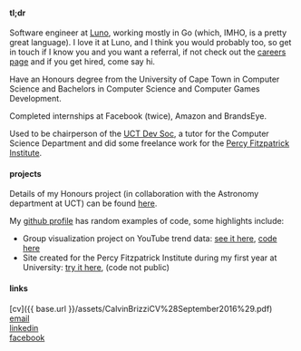 #### tl;dr

Software engineer at [Luno](https://www.luno.com/), working mostly in Go (which, IMHO, is a pretty great language). I love it at Luno, and I think you would probably too, so get in touch if I know you and you want a referral, if not check out the [careers page](https://www.luno.com/en/careers) and if you get hired, come say hi.

Have an Honours degree from the University of Cape Town in Computer Science and Bachelors in Computer Science and Computer Games Development.

Completed internships at Facebook (twice), Amazon and BrandsEye.

Used to be chairperson of the [UCT Dev Soc](https://www.facebook.com/groups/uctdev/), a tutor for the Computer Science Department and did some freelance work for the [Percy Fitzpatrick Institute](http://kysabymf.herokuapp.com/).

#### projects

Details of my Honours project (in collaboration with the Astronomy department at UCT) can be found [here](http://calvinbrizzi.com/visastro/).

My [github profile](https://github.com/calvin-brizzi/) has random examples of code, some highlights include:

* Group visualization project on YouTube trend data: [see it here](https://people.cs.uct.ac.za/~mcgbri004/vis-project/visualization.html), [code here](https://github.com/Brian-McG/YouTube-Trends)
* Site created for the Percy Fitzpatrick Institute during my first year at University: [try it here](http://kysabymf.herokuapp.com/), (code not public)

#### links

[cv]({{ base.url }}/assets/CalvinBrizziCV%28September2016%29.pdf)  
[email](mailto:calvin.brizzi@gmail.com)  
[linkedin](https://www.linkedin.com/in/calvinbrizzi)  
[facebook](https://www.facebook.com/calvin.brizzi)  
